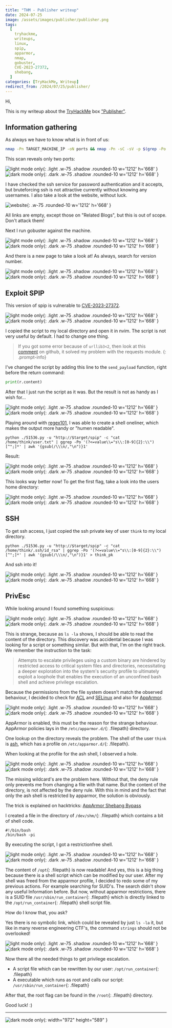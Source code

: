 ```yaml
---
title: "THM - Publisher writeup"
date: 2024-07-25
image: /assets/images/publisher/publisher.png
tags:
  [
    tryhackme,
    writeups,
    linux,
    spip,
    apparmor,
    nmap,
    gobuster,
    CVE-2023-27372,
    shebang,
  ]
categories: [TryHackMe, Writeup]
redirect_from: /2024/07/25/publisher/
---
```


Hi,

This is my writeup about the [TryHackMe](https://tryhackme.com) box ["Publisher"](https://tryhackme.com/r/room/publisher).

## Information gathering

As always we have to know what is in front of us:

```bash
nmap -Pn TARGET_MACHINE_IP -oN ports && nmap -Pn -sC -sV -p $(grep -Po '.*(?=/tcp)' ports | tr '\n' ',') TARGET_MACHINE_IP -oN services
```

<!--more-->

This scan reveals only two ports:

![light mode only](/assets/images/publisher/nmap_scan_light.png){: .light .w-75 .shadow .rounded-10 w='1212' h='668' }
![dark mode only](/assets/images/publisher/nmap_scan_dark.png){: .dark .w-75 .shadow .rounded-10 w='1212' h='668' }

I have checked the ssh service for password authentication and it accepts, but bruteforcing ssh is not attractive currently without knowing any usernames.
I also take a look at the website, without luck.

![website](/assets/images/publisher/publisher_website_dark.png){: .w-75 .rounded-10 w='1212' h='668' }

All links are empty, except those on "Related Blogs", but this is out of scope. Don't attack them!

Next I run gobuster against the machine.

![light mode only](/assets/images/publisher/gobuster_scan_light.png){: .light .w-75 .shadow .rounded-10 w='1212' h='668' }
![dark mode only](/assets/images/publisher/gobuster_scan_dark.png){: .dark .w-75 .shadow .rounded-10 w='1212' h='668' }

And there is a new page to take a look at! As always, search for version number.

![light mode only](/assets/images/publisher/spip_version_light.png){: .light .w-75 .shadow .rounded-10 w='1212' h='668' }
![dark mode only](/assets/images/publisher/spip_version_dark.png){: .dark .w-75 .shadow .rounded-10 w='1212' h='668' }

## Exploit SPIP

This version of spip is vulnerable to [CVE-2023-27372](https://www.exploit-db.com/exploits/51536).

![light mode only](/assets/images/publisher/searchsploit_light.png){: .light .w-75 .shadow .rounded-10 w='1212' h='668' }
![dark mode only](/assets/images/publisher/searchsploit_dark.png){: .dark .w-75 .shadow .rounded-10 w='1212' h='668' }

I copied the script to my local directory and open it in nvim. The script is not very useful by default. I had to change one thing.

> If you got some error because of `urllib3<2`, then look at this [comment](https://github.com/psf/requests/issues/6443#issuecomment-1535667256) on github, it solved my problem with the requests module.
{: .prompt-info}

I've changed the script by adding this line to the `send_payload` function, right before the return command:

```python
print(r.content)
```


After that I just run the script as it was. But the result is not as handy as I wish for...

![light mode only](/assets/images/publisher/exploit_mess_light.png){: .light .w-75 .shadow .rounded-10 w='1212' h='668' }
![dark mode only](/assets/images/publisher/exploit_mess_dark.png){: .dark .w-75 .shadow .rounded-10 w='1212' h='668' }

Playing around with [regex101](https://regex101.com), I was able to create a shell oneliner, which makes the output more handy or "humen readable".

```shell
python ./51536.py -u "http://$target/spip" -c "cat /home/think/user.txt" | ggrep -Po '(?<=value\\="s\\:[0-9]{2}:\\")[^";]*' | awk '{gsub(/\\\n/,"\n")}1'
```

Result:

![light mode only](/assets/images/publisher/exploit_clean_light.png){: .light .w-75 .shadow .rounded-10 w='1212' h='668' }
![dark mode only](/assets/images/publisher/exploit_clean_dark.png){: .dark .w-75 .shadow .rounded-10 w='1212' h='668' }

This looks way better now! To get the first flag, take a look into the users home directory:

![light mode only](/assets/images/publisher/user_flag_light.png){: .light .w-75 .shadow .rounded-10 w='1212' h='668' }
![dark mode only](/assets/images/publisher/user_flag_dark.png){: .dark .w-75 .shadow .rounded-10 w='1212' h='668' }

## SSH

To get ssh access, I just copied the ssh private key of user `think` to my local directory.

```shell
python ./51536.py -u "http://$target/spip" -c "cat /home/think/.ssh/id_rsa" | ggrep -Po '(?<=value\\="s\\:[0-9]{2}:\\")[^";]*' | awk '{gsub(/\\\n/,"\n")}1' > think_pk
```

And ssh into it!

![light mode only](/assets/images/publisher/ssh_access_light.png){: .light .w-75 .shadow .rounded-10 w='1212' h='668' }
![dark mode only](/assets/images/publisher/ssh_access_dark.png){: .dark .w-75 .shadow .rounded-10 w='1212' h='668' }

## PrivEsc

While looking around I found something suspicious:

![light mode only](/assets/images/publisher/rbash_light.png){: .light .w-75 .shadow .rounded-10 w='1212' h='668' }
![dark mode only](/assets/images/publisher/rbash_dark.png){: .dark .w-75 .shadow .rounded-10 w='1212' h='668' }

This is strange, because as `ls -la` shows, I should be able to read the content of the directory. This discovery was accidental because I was looking for a script or something similar.
But with that, I'm on the right track. We remember the instruction to the task:

> Attempts to escalate privileges using a custom binary are hindered by restricted access to critical system files and directories, necessitating a deeper exploration into the system's security profile to ultimately exploit a loophole that enables the execution of an unconfined bash shell and achieve privilege escalation.

Because the permissions from the file system doesn't match the observed behaviour, I decided to check for [ACL](https://book.hacktricks.xyz/linux-hardening/privilege-escalation#acls) and [SELinux](https://book.hacktricks.xyz/linux-hardening/privilege-escalation#selinux) and also for [AppArmor](https://book.hacktricks.xyz/linux-hardening/privilege-escalation#apparmor).

![light mode only](/assets/images/publisher/apparmor_light.png){: .light .w-75 .shadow .rounded-10 w='1212' h='668' }
![dark mode only](/assets/images/publisher/apparmor_dark.png){: .dark .w-75 .shadow .rounded-10 w='1212' h='668' }

AppArmor is enabled, this must be the reason for the strange behaviour. AppArmor policies lays in the `/etc/apparmor.d/`{: .filepath} directory.

One lookup on the directory reveals the problem. The shell of the user `think` is [ash](https://en.wikipedia.org/wiki/Almquist_shell), which has a profile on `/etc/apparmor.d/`{: .filepath}.

When looking at the profile for the ash shell, I observed a hole.

![light mode only](/assets/images/publisher/aa_policy_light.png){: .light .w-75 .shadow .rounded-10 w='1212' h='668' }
![dark mode only](/assets/images/publisher/aa_policy_dark.png){: .dark .w-75 .shadow .rounded-10 w='1212' h='668' }

The missing wildcard's are the problem here. Without that, the deny rule only prevents me from changing a file with that name. But the content of the directory, is not affected by the deny rule.
With this in mind and the fact that only the ash shell is restricted by apparmor, the solution is obviously.

The trick is explained on hacktricks: [AppArmor Shebang Bypass](https://book.hacktricks.xyz/linux-hardening/privilege-escalation/docker-security/apparmor?ref=benheater.com#apparmor-shebang-bypass)



I created a file in the directory of `/dev/shm/`{: .filepath} which contains a bit of shell code.

```shell
#!/bin/bash
/bin/bash -pi
```

By executing the script, I got a restrictionfree shell.

![light mode only](/assets/images/publisher/free_shell_light.png){: .light .w-75 .shadow .rounded-10 w='1212' h='668' }
![dark mode only](/assets/images/publisher/free_shell_dark.png){: .dark .w-75 .shadow .rounded-10 w='1212' h='668' }

The content of `/opt`{: .filepath} is now readable! And yes, this is a big thing because there is a shell script which can be modified by our user.
After my shell was freed from the apparmor profile, I decided to redo some of my previous actions. For example searching for SUID's. The search didn't show any useful Information before. But now, without apparmor restrictions, there is a SUID file `/usr/sbin/run_container`{: .filepath} which is directly linked to the `/opt/run_container`{: .filepath} shell script file.

How do I know that, you ask?

Yes there is no symbolic link, which could be revealed by just `ls -la` it, but like in many reverse engineering CTF's, the command `strings` should not be overlooked!

![light mode only](/assets/images/publisher/strings_run_container_light.png){: .light .w-75 .shadow .rounded-10 w='1212' h='668' }
![dark mode only](/assets/images/publisher/strings_run_container_dark.png){: .dark .w-75 .shadow .rounded-10 w='1212' h='668' }

Now there all the needed things to get privilege escalation.

- A script file which can be rewritten by our user: `/opt/run_container`{: .filepath}
- A executable which runs as root and calls our script: `/usr/sbin/run_container`{: .filepath}

After that, the root flag can be found in the `/root`{: .filepath} directory.

Good luck! :)

---

![dark mode only](/assets/images/darksoulsMeme.png){: width="972" height="589" }
